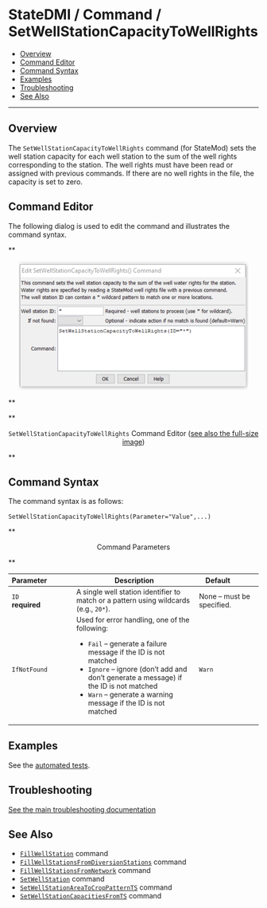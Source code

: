 # StateDMI / Command / SetWellStationCapacityToWellRights #

* [Overview](#overview)
* [Command Editor](#command-editor)
* [Command Syntax](#command-syntax)
* [Examples](#examples)
* [Troubleshooting](#troubleshooting)
* [See Also](#see-also)

-------------------------

## Overview ##

The `SetWellStationCapacityToWellRights` command (for StateMod)
sets the well station capacity for each well station to the sum of the well rights corresponding to the station.
The well rights must have been read or assigned with previous commands.
If there are no well rights in the file, the capacity is set to zero.

## Command Editor ##

The following dialog is used to edit the command and illustrates the command syntax.

**<p style="text-align: center;">
![SetWellStationCapacityToWellRights command editor](SetWellStationCapacityToWellRights.png)
</p>**

**<p style="text-align: center;">
`SetWellStationCapacityToWellRights` Command Editor (<a href="../SetWellStationCapacityToWellRights.png">see also the full-size image</a>)
</p>**

## Command Syntax ##

The command syntax is as follows:

```text
SetWellStationCapacityToWellRights(Parameter="Value",...)
```
**<p style="text-align: center;">
Command Parameters
</p>**

| **Parameter**&nbsp;&nbsp;&nbsp;&nbsp;&nbsp;&nbsp;&nbsp;&nbsp;&nbsp;&nbsp;&nbsp;&nbsp; | **Description** | **Default**&nbsp;&nbsp;&nbsp;&nbsp;&nbsp;&nbsp;&nbsp;&nbsp;&nbsp;&nbsp; |
| --------------|-----------------|----------------- |
| `ID`<br>**required** | A single well station identifier to match or a pattern using wildcards (e.g., `20*`). | None – must be specified. |
| `IfNotFound` | Used for error handling, one of the following:<ul><li>`Fail` – generate a failure message if the ID is not matched</li><li>`Ignore` – ignore (don’t add and don’t generate a message) if the ID is not matched</li><li>`Warn` – generate a warning message if the ID is not matched</li></ul> | `Warn` |

## Examples ##

See the [automated tests](https://github.com/OpenCDSS/cdss-app-statedmi-test/tree/master/test/regression/commands/SetWellStationCapacityToWellRights).

## Troubleshooting ##

[See the main troubleshooting documentation](../../troubleshooting/troubleshooting.md)

## See Also ##

* [`FillWellStation`](../FillWellStation/FillWellStation.md) command
* [`FillWellStationsFromDiversionStations`](../FillWellStationsFromDiversionStations/FillWellStationsFromDiversionStations.md) command
* [`FillWellStationsFromNetwork`](../FillWellStationsFromNetwork/FillWellStationsFromNetwork.md) command
* [`SetWellStation`](../SetWellStation/SetWellStation.md) command
* [`SetWellStationAreaToCropPatternTS`](../SetWellStationAreaToCropPatternTS/SetWellStationAreaToCropPatternTS.md) command
* [`SetWellStationCapacitiesFromTS`](../SetWellStationCapacitiesFromTS/SetWellStationCapacitiesFromTS.md) command
